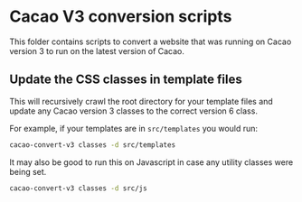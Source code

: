 # Cacao V3 conversion scripts

This folder contains scripts to convert a website that was running on Cacao version 3 to run on the latest version of Cacao.

## Update the CSS classes in template files

This will recursively crawl the root directory for your template files and update any Cacao version 3 classes to the correct version 6 class.

For example, if your templates are in `src/templates` you would run:

```bash
cacao-convert-v3 classes -d src/templates
```

It may also be good to run this on Javascript in case any utility classes were being set.

```bash
cacao-convert-v3 classes -d src/js
```
